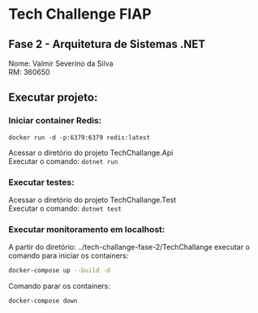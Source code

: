 # Tech Challenge FIAP

## Fase 2 - Arquitetura de Sistemas .NET

Nome: Valmir Severino da Silva <br/>
RM: 360650


## Executar projeto: <br/>
### Iniciar container Redis:<br/>
``docker run -d -p:6379:6379 redis:latest``

Acessar o diretório do projeto TechChallange.Api <br/> 
Executar o comando:
` dotnet run `

### Executar testes: <br/>
Acessar o diretório do projeto TechChallange.Test <br/>
Executar o comando:
`dotnet test`

### Executar monitoramento em localhost:<br/>

A partir do diretório: ../tech-challange-fase-2/TechChallange executar o comando para iniciar os containers:

```bash
docker-compose up --build -d
````

Comando parar os containers: <br/>
```bash
docker-compose down
```
